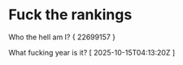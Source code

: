 # Fuck the rankings

Who the hell am I?
{ 22699157 }

What fucking year is it?
[ 2025-10-15T04:13:20Z ]
